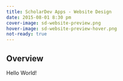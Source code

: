 ```yaml
---
title: ScholarDev Apps - Website Design
date: 2015-08-01 8:30 pm
cover-image: sd-website-preview.png
hover-image: sd-website-preview-hover.png
not-ready: true
---
```

## Overview

Hello World!